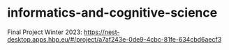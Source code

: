 # informatics-and-cognitive-science
Final Project Winter 2023: https://nest-desktop.apps.hbp.eu/#/project/a7af243e-0de9-4cbc-81fe-634cbd6aecf3
